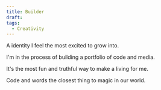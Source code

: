 ```yaml
---
title: Builder
draft: 
tags:
  - Creativity
---
```

A identity I feel the most excited to grow into. 

I'm in the process of building a portfolio of code and media.

It's the most fun and truthful way to make a living for me.

Code and words the closest thing to magic in our world.